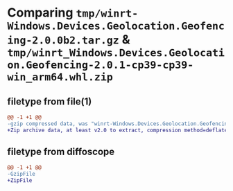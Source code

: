# Comparing `tmp/winrt-Windows.Devices.Geolocation.Geofencing-2.0.0b2.tar.gz` & `tmp/winrt_Windows.Devices.Geolocation.Geofencing-2.0.1-cp39-cp39-win_arm64.whl.zip`

## filetype from file(1)

```diff
@@ -1 +1 @@
-gzip compressed data, was "winrt-Windows.Devices.Geolocation.Geofencing-2.0.0b2.tar", last modified: Sat Dec  2 18:21:18 2023, max compression
+Zip archive data, at least v2.0 to extract, compression method=deflate
```

## filetype from diffoscope

```diff
@@ -1 +1 @@
-GzipFile
+ZipFile
```

